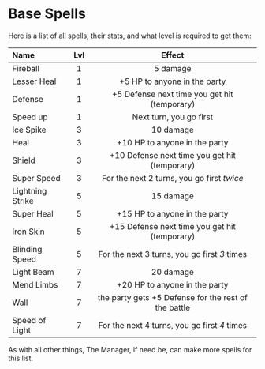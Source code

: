# Base Spells

Here is a list of all spells, their stats, and what level is required to get them: 

| Name             | Lvl | Effect                                               |
| :--------------- | :-: | :--------------------------------------------------: |
| Fireball         | 1   | 5 damage                                             | 
| Lesser Heal      | 1   | +5 HP to anyone in the party                         |
| Defense          | 1   | +5 Defense next time you get hit (temporary)         |
| Speed up         | 1   | Next turn, you go first                              |
| Ice Spike        | 3   | 10 damage                                            |
| Heal             | 3   | +10 HP to anyone in the party                        | 
| Shield           | 3   | +10 Defense next time you get hit (temporary)        |
| Super Speed      | 3   | For the next 2 turns, you go first *twice*           | 
| Lightning Strike | 5   | 15 damage                                            |
| Super Heal       | 5   | +15 HP to anyone in the party                        | 
| Iron Skin        | 5   | +15 Defense next time you get hit (temporary)        | 
| Blinding Speed   | 5   | For the next 3 turns, you go first *3* times         |
| Light Beam       | 7   | 20 damage                                            |
| Mend Limbs       | 7   | +20 HP to anyone in the party                        |
| Wall             | 7   | the party gets +5 Defense for the rest of the battle |
| Speed of Light   | 7   | For the next 4 turns, you go first *4* times         |

As with all other things, The Manager, if need be, can make more spells for this list. 
